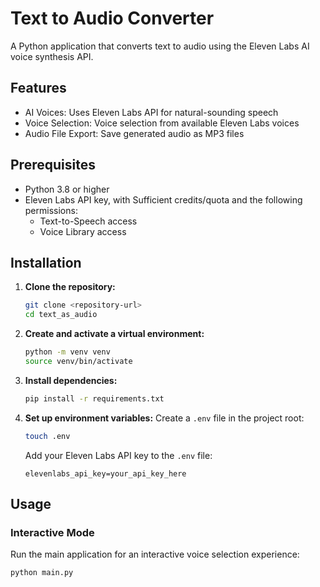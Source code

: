 # Text to Audio Converter

A Python application that converts text to audio using the Eleven Labs AI voice synthesis API.

## Features

- AI Voices: Uses Eleven Labs API for natural-sounding speech
- Voice Selection: Voice selection from available Eleven Labs voices
- Audio File Export: Save generated audio as MP3 files

## Prerequisites

- Python 3.8 or higher
- Eleven Labs API key, with Sufficient credits/quota and the following permissions:
   - Text-to-Speech access
   - Voice Library access

## Installation

1. **Clone the repository:**
   ```bash
   git clone <repository-url>
   cd text_as_audio
   ```

2. **Create and activate a virtual environment:**
   ```bash
   python -m venv venv
   source venv/bin/activate
   ```

3. **Install dependencies:**
   ```bash
   pip install -r requirements.txt
   ```

4. **Set up environment variables:**
   Create a `.env` file in the project root:
   ```bash
   touch .env
   ```
   
   Add your Eleven Labs API key to the `.env` file:
   ```
   elevenlabs_api_key=your_api_key_here
   ```

## Usage

### Interactive Mode

Run the main application for an interactive voice selection experience:

```bash
python main.py
```

